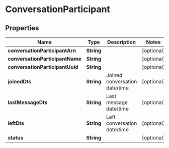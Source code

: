 
# ConversationParticipant

## Properties
Name | Type | Description | Notes
------------ | ------------- | ------------- | -------------
**conversationParticipantArn** | **String** |  |  [optional]
**conversationParticipantName** | **String** |  |  [optional]
**conversationParticipantUuid** | **String** |  |  [optional]
**joinedDts** | **String** | Joined conversation date/time |  [optional]
**lastMessageDts** | **String** | Last message date/time |  [optional]
**leftDts** | **String** | Left conversation date/time |  [optional]
**status** | **String** |  |  [optional]



